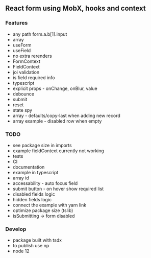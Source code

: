 ## React form using MobX, hooks and context

### Features

- any path form.a.b[1].input
- array
- useForm
- useField
- no extra rerenders
- FormContext
- FieldContext
- joi validation
- is field required info
- typescript
- explicit props - onChange, onBlur, value
- debounce
- submit
- reset
- state spy
- array - defaults/copy-last when adding new record
- array example - disabled row when empty

### TODO

- see package size in imports
- example fieldContext currently not working
- tests
- CI
- documentation
- example in typescript
- array id
- accessability - auto focus field
- submit button - on hover show required list
- disabled fields logic
- hidden fields logic
- connect the example with yarn link
- optimize package size (tslib)
- isSubmitting -> form disabled

### Develop

- package built with tsdx
- to publish use np
- node 12
